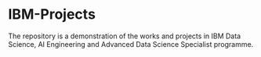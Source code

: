 # IBM-Projects
The repository is a demonstration of the works and projects in IBM Data Science, AI Engineering and Advanced Data Science Specialist programme.
